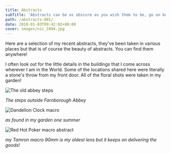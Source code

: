```yaml
---
title: Abstracts
subTitle: 'Abstracts can be as obscure as you wish them to be, go on be adventurous!'
path: /abstracts-001/
date: 2018-01-03T09:42:02+00:00
cover: images/nic_1094.jpg
---
```

Here are a selection of my recent abstracts, they've been taken in various places but that is of course the beauty of abstracts. You can find them anywhere!

I often look out for the little details in the buildings that I come across wherever I am in the World. Some of the locations shared here were literally a stone's throw from my front door. All of the floral shots were taken in my garden!

![The old abbey steps](/images/1930786_43460483040_381_n.jpg)

_The steps outside Farnborough Abbey_

![Dandelion Clock macro](/images/221828_10150179767078041_1137256_n.jpg)

_as found in my garden one summer_

![Red Hot Poker macro abstract](/images/222342_10150179766228041_2354494_n.jpg)

_my Tamron macro 90mm is my oldest lens but it keeps on delivering the goods!_
